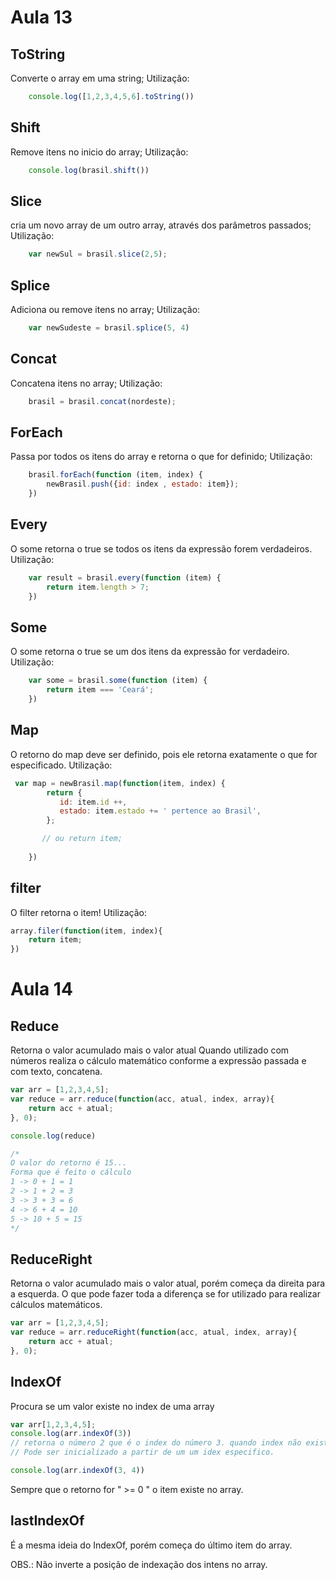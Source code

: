 # Aula 13
## ToString 

Converte o array em uma string;
Utilização: 

```js
    console.log([1,2,3,4,5,6].toString())
```

## Shift 

Remove itens no inicio do array;
Utilização: 

```js
    console.log(brasil.shift())
```

## Slice 

cria um novo array de um outro array, através dos parâmetros passados;
Utilização: 

```js
    var newSul = brasil.slice(2,5);
```

## Splice 

Adiciona ou remove itens no array;
Utilização: 

```js
    var newSudeste = brasil.splice(5, 4)
```

## Concat 

Concatena itens no array;
Utilização: 

```js
    brasil = brasil.concat(nordeste);
```

## ForEach 

Passa por todos os itens do array e retorna o que for definido;
Utilização: 

```js
    brasil.forEach(function (item, index) {
        newBrasil.push({id: index , estado: item});
    })
```

## Every

O some retorna o true se todos os itens da expressão forem verdadeiros.
Utilização: 

```js
    var result = brasil.every(function (item) {
        return item.length > 7;
    })
```

## Some 

O some retorna o true se um dos itens da expressão for verdadeiro.
Utilização: 

```js
    var some = brasil.some(function (item) {
        return item === 'Ceará';
    })
```

## Map 

O retorno do map deve ser definido, pois ele retorna exatamente o que for especificado.
Utilização: 

```js
 var map = newBrasil.map(function(item, index) {
        return {
           id: item.id ++,
           estado: item.estado += ' pertence ao Brasil',
        };

       // ou return item;
        
    }) 
```

## filter 

O filter retorna o item!
Utilização: 

```js
array.filer(function(item, index){
    return item;
})
```

# Aula 14

## Reduce

Retorna o valor acumulado mais o valor atual
Quando utilizado com números realiza o cálculo matemático conforme a expressão passada e com texto, concatena.
```js
var arr = [1,2,3,4,5];
var reduce = arr.reduce(function(acc, atual, index, array){
    return acc + atual;
}, 0);

console.log(reduce)

/* 
O valor do retorno é 15...
Forma que é feito o cálculo
1 -> 0 + 1 = 1
2 -> 1 + 2 = 3
3 -> 3 + 3 = 6
4 -> 6 + 4 = 10
5 -> 10 + 5 = 15
*/
```

## ReduceRight

Retorna o valor acumulado mais o valor atual, porém começa da direita para a esquerda. O que pode fazer toda a diferença se for utilizado para realizar cálculos matemáticos.
```js
var arr = [1,2,3,4,5];
var reduce = arr.reduceRight(function(acc, atual, index, array){
    return acc + atual;
}, 0);
```

## IndexOf

Procura se um valor existe no index de uma array

```js
var arr[1,2,3,4,5];
console.log(arr.indexOf(3))
// retorna o número 2 que é o index do número 3. quando index não existe, retorna -1
// Pode ser inicializado a partir de um um idex especifico.

console.log(arr.indexOf(3, 4))

```

Sempre que o retorno for " >= 0 " o item existe no array.

## lastIndexOf

É a mesma ideia do IndexOf, porém começa do último item do array. 

OBS.: Não inverte a posição de indexação dos intens no array.

